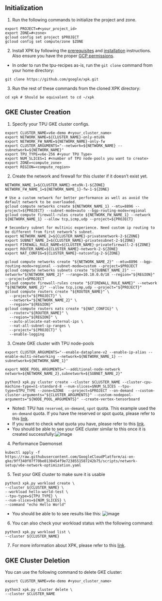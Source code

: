 ## Initialization
1. Run the following commands to initialize the project and zone.
```
export PROJECT=#<your_project_id>
export ZONE=#<zone>
gcloud config set project $PROJECT
gcloud config set compute/zone $ZONE
```

2. Install XPK by following the [prerequisites](https://github.com/AI-Hypercomputer/xpk?tab=readme-ov-file#prerequisites) and [installation](https://github.com/AI-Hypercomputer/xpk?tab=readme-ov-file#installation) 
instructions. Also ensure you have the proper [GCP permissions](https://github.com/AI-Hypercomputer/xpk?tab=readme-ov-file#installation).

* In order to run the tpu-recipes as-is, run the `git clone` command from your home directory:
```
git clone https://github.com/google/xpk.git
```

3. Run the rest of these commands from the cloned XPK directory:

```
cd xpk # Should be equivalent to cd ~/xpk
```

## GKE Cluster Creation 
1. Specify your TPU GKE cluster configs.
```
export CLUSTER_NAME=v6e-demo #<your_cluster_name>
export NETWORK_NAME=${CLUSTER_NAME}-only-mtu9k
export NETWORK_FW_NAME=${NETWORK_NAME}-only-fw
export CLUSTER_ARGUMENTS="--network=${NETWORK_NAME} --subnetwork=${NETWORK_NAME}"
export TPU_TYPE=v6e-256 #<your TPU Type>
export NUM_SLICES=1 #<number of TPU node-pools you want to create>
export ZONE=<compute_zone>
export REGION=<compute_region>
```

2. Create the network and firewall for this cluster if it doesn’t exist yet.
```
NETWORK_NAME_1=${CLUSTER_NAME}-mtu9k-1-${ZONE}
NETWORK_FW_NAME_1=${NETWORK_NAME_1}-fw-1-${ZONE}

# Use a custom network for better performance as well as avoid the default network to be overloaded.
gcloud compute networks create ${NETWORK_NAME_1} --mtu=8896 --project=${PROJECT} --subnet-mode=auto --bgp-routing-mode=regional
gcloud compute firewall-rules create ${NETWORK_FW_NAME_1} --network ${NETWORK_NAME_1} --allow tcp,icmp,udp --project=${PROJECT}

# Secondary subnet for multinic experience. Need custom ip routing to be different from first network’s subnet.
export NETWORK_NAME_2=${CLUSTER_NAME}-privatenetwork-2-${ZONE}
export SUBNET_NAME_2=${CLUSTER_NAME}-privatesubnet-2-${ZONE}
export FIREWALL_RULE_NAME=${CLUSTER_NAME}-privatefirewall-2-${ZONE}
export ROUTER_NAME=${CLUSTER_NAME}-network-2-${ZONE}
export NAT_CONFIG=${CLUSTER_NAME}-natconfig-2-${ZONE}

gcloud compute networks create "${NETWORK_NAME_2}" --mtu=8896 --bgp-routing-mode=regional --subnet-mode=custom --project=$PROJECT
gcloud compute networks subnets create "${SUBNET_NAME_2}" --network="${NETWORK_NAME_2}" --range=10.10.0.0/18 --region="${REGION}" --project=$PROJECT
gcloud compute firewall-rules create "${FIREWALL_RULE_NAME}" --network "${NETWORK_NAME_2}" --allow tcp,icmp,udp --project="${PROJECT}"
gcloud compute routers create "${ROUTER_NAME}" \
  --project="${PROJECT}" \
  --network="${NETWORK_NAME_2}" \
  --region="${REGION}"
gcloud compute routers nats create "${NAT_CONFIG}" \
  --router="${ROUTER_NAME}" \
  --region="${REGION}" \
  --auto-allocate-nat-external-ips \
  --nat-all-subnet-ip-ranges \
  --project="${PROJECT}" \
  --enable-logging
```

3. Create GKE cluster with TPU node-pools
```
export CLUSTER_ARGUMENTS="--enable-dataplane-v2 --enable-ip-alias --enable-multi-networking --network=${NETWORK_NAME_1} --subnetwork=${NETWORK_NAME_1}"

export NODE_POOL_ARGUMENTS="--additional-node-network network=${NETWORK_NAME_2},subnetwork=${SUBNET_NAME_2}"

python3 xpk.py cluster create --cluster $CLUSTER_NAME --cluster-cpu-machine-type=n1-standard-8 --num-slices=$NUM_SLICES --tpu-type=$TPU_TYPE --zone=$ZONE  --project=$PROJECT --on-demand --custom-cluster-arguments="${CLUSTER_ARGUMENTS}" --custom-nodepool-arguments="${NODE_POOL_ARGUMENTS}" --create-vertex-tensorboard
```

  * Noted: TPU has `reserved`, `on-demand`, `spot` quota. This example used the `on-demand` quota. If you have the reserved or spot quota, please refer to this [link](https://github.com/google/xpk?tab=readme-ov-file#cluster-create).
  * If you want to check what quota you have, please refer to this [link](https://cloud.google.com/kubernetes-engine/docs/how-to/tpus#ensure-quota).
  * You should be able to see your GKE cluster similar to this once it is created successfully:![image](https://github.com/user-attachments/assets/60743411-5ee5-4391-bb0e-7ffba4d91c1d)

4. Performance Daemonset 
```
kubectl apply -f https://raw.githubusercontent.com/GoogleCloudPlatform/ai-on-gke/9ff340f07f70be0130454f9e7238551587242b75/scripts/network-setup/v6e-network-optimization.yaml
```

5. Test your GKE cluster to make sure it is usable
```
python3 xpk.py workload create \
--cluster ${CLUSTER_NAME} \
--workload hello-world-test \
--tpu-type=${TPU_TYPE} \
--num-slices=${NUM_SLICES} \
--command "echo Hello World"
```
* You should be able to to see results like this: ![image](https://github.com/user-attachments/assets/c33010a6-e109-411e-8fb5-afb4edb3fa72)

6. You can also check your workload status with the following command:
  ```
python3 xpk.py workload list \
--cluster ${CLUSTER_NAME}
  ```
7. For more information about XPK, please refer to this [link](https://github.com/google/xpk).

## GKE Cluster Deletion
You can use the following command to delete GKE cluster:
```
export CLUSTER_NAME=v6e-demo #<your_cluster_name>

python3 xpk.py cluster delete \
--cluster $CLUSTER_NAME
```